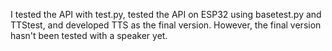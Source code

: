I tested the API with test.py, tested the API on ESP32 using basetest.py and TTStest, and developed TTS as the final version. However, the final version hasn't been tested with a speaker yet.
